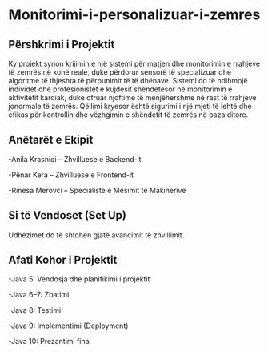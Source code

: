 # Monitorimi-i-personalizuar-i-zemres
 

## Përshkrimi i Projektit
Ky projekt synon krijimin e një sistemi për matjen dhe monitorimin e rrahjeve të zemrës në kohë reale, duke përdorur sensorë të specializuar dhe algoritme të thjeshta të përpunimit të të dhënave. Sistemi do të ndihmojë individët dhe profesionistët e kujdesit shëndetësor në monitorimin e aktivitetit kardiak, duke ofruar njoftime të menjëhershme në rast të rrahjeve jonormale të zemrës. Qëllimi kryesor është sigurimi i një mjeti të lehtë dhe efikas për kontrollin dhe vëzhgimin e shëndetit të zemrës në baza ditore.

## Anëtarët e Ekipit
-Anila Krasniqi – Zhvilluese e Backend-it

-Pënar Kera – Zhvilluese e Frontend-it

-Rinesa Merovci – Specialiste e Mësimit të Makinerive

## Si të Vendoset (Set Up)
Udhëzimet do të shtohen gjatë avancimit të zhvillimit.

## Afati Kohor i Projektit
-Java 5: Vendosja dhe planifikimi i projektit

-Java 6–7: Zbatimi

-Java 8: Testimi

-Java 9: Implementimi (Deployment)

-Java 10: Prezantimi final

